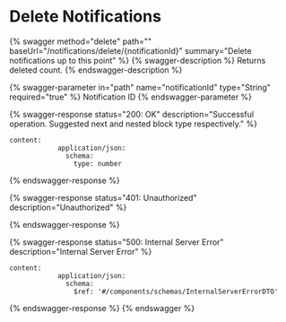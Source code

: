 # Delete Notifications



{% swagger method="delete" path="" baseUrl="/notifications/delete/{notificationId}" summary="Delete notifications up to this point" %}
{% swagger-description %}
Returns deleted count.
{% endswagger-description %}

{% swagger-parameter in="path" name="notificationId" type="String" required="true" %}
Notification ID
{% endswagger-parameter %}

{% swagger-response status="200: OK" description="Successful operation. Suggested next and nested block type respectively." %}
```
content:
            application/json:
              schema:
                type: number
```
{% endswagger-response %}

{% swagger-response status="401: Unauthorized" description="Unauthorized" %}

{% endswagger-response %}

{% swagger-response status="500: Internal Server Error" description="Internal Server Error" %}
```
content:
            application/json:
              schema:
                $ref: '#/components/schemas/InternalServerErrorDTO'
```
{% endswagger-response %}
{% endswagger %}
